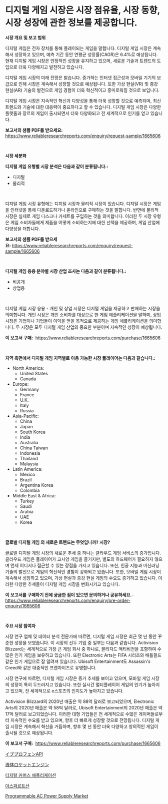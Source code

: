 <p><h1>디지털 게임 시장은 시장 점유율, 시장 동향, 시장 성장에 관한 정보를 제공합니다.</h1></p><p><strong>시장 개요 및 보고 범위</strong></p>
<p><p>디지털 게임은 전자 장치를 통해 플레이되는 게임을 말합니다. 디지털 게임 시장은 계속해서 성장하고 있으며, 예측 기간 동안 연평균 성장률(CAGR)은 6.4%로 예상됩니다. 현재 디지털 게임 시장은 안정적인 성장을 유지하고 있으며, 새로운 기술과 트렌드의 도입으로 더욱 다양해지고 발전하고 있습니다.</p><p>디지털 게임 시장의 미래 전망은 밝습니다. 증가하는 인터넷 접근성과 모바일 기기의 보급으로 인해 시장은 계속해서 성장할 것으로 예상됩니다. 또한 가상 현실(VR) 및 증강 현실(AR) 기술의 발전으로 게임 경험이 더욱 혁신적이고 흥미로워질 것으로 보입니다.</p><p>디지털 게임 시장은 지속적인 혁신과 다양성을 통해 더욱 성장할 것으로 예측되며, 최신 트렌드와 기술에 대한 대응력이 중요하다고 할 수 있습니다. 디지털 게임 시장은 다양한 플랫폼과 장르의 게임이 출시되면서 더욱 다양화되고 전 세계적으로 인기를 얻고 있습니다.</p></p>
<p><strong>보고서의 샘플 PDF를 받으세요:</strong> <a href="https://www.reliableresearchreports.com/enquiry/request-sample/1665606">https://www.reliableresearchreports.com/enquiry/request-sample/1665606</a></p>
<p>&nbsp;</p>
<p><strong>시장 세분화</strong></p>
<p><strong>디지털 게임 유형별 시장 분석은 다음과 같이 분류됩니다.:</strong></p>
<p><ul><li>디지털</li><li>물리적</li></ul></p>
<p>&nbsp;</p>
<p><p>디지털 게임 시장 유형에는 디지털 시장과 물리적 시장이 있습니다. 디지털 시장은 게임을 인터넷을 통해 다운로드하거나 온라인으로 구매하는 것을 말합니다. 반면에 물리적 시장은 실제로 게임 디스크나 카세트를 구입하는 것을 의미합니다. 이러한 두 시장 유형은 게임 소비자들에게 제품을 어떻게 소비하는지에 대한 선택을 제공하며, 게임 산업에 다양성을 더합니다.</p></p>
<p><strong>보고서의 샘플 PDF를 받으세요:</strong>&nbsp;<a href="https://www.reliableresearchreports.com/enquiry/request-sample/1665606">https://www.reliableresearchreports.com/enquiry/request-sample/1665606</a></p>
<p>&nbsp;</p>
<p><strong> 디지털 게임 응용 분야별 시장 산업 조사는 다음과 같이 분류됩니다.:</strong></p>
<p><ul><li>비공개</li><li>상업용</li></ul></p>
<p>&nbsp;</p>
<p><p>디지털 게임 시장 응용 - 개인 및 상업 시장은 디지털 게임을 제공하고 판매하는 시장을 의미합니다. 개인 시장은 개인 소비자를 대상으로 한 게임 애플리케이션을 말하며, 상업 시장은 기업이나 기업들이 이익을 얻을 목적으로 제공하는 게임 애플리케이션을 의미합니다. 두 시장은 모두 디지털 게임 산업의 중요한 부분이며 지속적인 성장이 예상됩니다.</p></p>
<p><strong>이 보고서 구매:</strong>&nbsp; <a href="https://www.reliableresearchreports.com/purchase/1665606">https://www.reliableresearchreports.com/purchase/1665606</a></p>
<p>&nbsp;</p>
<p><strong>지역 측면에서 디지털 게임 지역별로 이용 가능한 시장 플레이어는 다음과 같습니다.:</strong></p>
<p><ul>
    <li>
        North America:
        <ul>
            <li>United States</li>
            <li>Canada</li>
        </ul>
    </li>
    <li>
        Europe:
        <ul>
            <li>Germany</li>
            <li>France</li>
            <li>U.K.</li>
            <li>Italy</li>
            <li>Russia</li>
        </ul>
    </li>
    <li>
        Asia-Pacific:
        <ul>
            <li>China</li>
            <li>Japan</li>
            <li>South Korea</li>
            <li>India</li>
            <li>Australia</li>
            <li>China Taiwan</li>
            <li>Indonesia</li>
            <li>Thailand</li>
            <li>Malaysia</li>
        </ul>
    </li>
    <li>
        Latin America:
        <ul>
            <li>Mexico</li>
            <li>Brazil</li>
            <li>Argentina Korea</li>
            <li>Colombia</li>
        </ul>
    </li>
    <li>
        Middle East & Africa:
        <ul>
            <li>Turkey</li>
            <li>Saudi</li>
            <li>Arabia</li>
            <li>UAE</li>
            <li>Korea</li>
        </ul>
    </li>
    </ul></p>
<p>&nbsp;</p>
<p><strong>글로벌 디지털 게임 의 새로운 트렌드는 무엇입니까? 시장?</strong></p>
<p><p>글로벌 디지털 게임 시장의 새로운 추세 중 하나는 클라우드 게임 서비스의 증가입니다. 클라우드 게임은 플레이어가 고사양 게임을 즐기지만, 별도의 하드웨어가 필요하지 않으며 언제 어디서나 접근할 수 있는 장점을 가지고 있습니다. 또한, 인공 지능과 머신러닝 기술의 발전으로 게임의 혁신적인 경험이 강화되고 있습니다. 또한, 모바일 게임 시장이 계속해서 성장하고 있으며, 가상 현실과 증강 현실 게임의 수요도 증가하고 있습니다. 이러한 다양한 추세들이 디지털 게임 시장을 변화시키고 있습니다.</p></p>
<p><strong>이 보고서를 구매하기 전에 궁금한 점이 있으면 문의하거나 공유하세요.</strong>- <a href="https://www.reliableresearchreports.com/enquiry/pre-order-enquiry/1665606">https://www.reliableresearchreports.com/enquiry/pre-order-enquiry/1665606</a></p>
<p>&nbsp;</p>
<p><strong>주요 시장 참여자</strong></p>
<p><p>시장 연구 업체 및 데이터 분석 전문가에 따르면, 디지털 게임 시장은 최근 몇 년 동안 꾸준한 성장을 보였습니다. 이 시장의 선두 기업 중 일부는 다음과 같습니다. Activision Blizzard는 세계적으로 가장 큰 게임 회사 중 하나로, 블리자드 액티비전을 포함하여 수많은 인기 게임을 보유하고 있습니다. 또한 Electronic Arts는 FIFA 시리즈와 배틀필드 같은 인기 게임으로 잘 알려져 있습니다. Ubisoft Entertainment도 Assassin's Creed와 같은 대중적인 프랜차이즈로 유명합니다.</p><p>시장 연구에 따르면, 디지털 게임 시장은 증가 추세를 보이고 있으며, 모바일 게임 시장의 성장이 특히 두드러지고 있습니다. 또한 실시간 멀티플레이어 게임의 인기가 높아지고 있으며, 전 세계적으로 e스포츠의 인지도가 높아지고 있습니다.</p><p>Activision Blizzard의 2020년 매출은 약 88억 달러로 보고되었으며, Electronic Arts의 2020년 매출은 약 58억 달러로, Ubisoft Entertainment의 2020년 매출은 약 17억 달러로 보고되었습니다. 이러한 대형 기업들은 전 세계적으로 수많은 게이머들로부터 지속적인 수요를 받고 있으며, 향후 더 빠르게 성장할 것으로 전망됩니다. 디지털 게임 시장은 계속해서 혁신을 거듭하며, 향후 몇 년 동안 더욱 다양하고 창의적인 게임이 출시될 것으로 예상됩니다.</p></p>
<p><strong>이 보고서 구매:</strong>&nbsp;&nbsp;<a href="https://www.reliableresearchreports.com/purchase/1665606">https://www.reliableresearchreports.com/purchase/1665606</a></p>
<p><p><a href="https://medium.com/@briaabshire64/%E3%82%A4%E3%83%96%E3%83%97%E3%83%AD%E3%83%95%E3%82%A7%E3%83%B3api%E5%B8%82%E5%A0%B4-2031%E5%B9%B4%E3%81%BE%E3%81%A7%E3%81%AE%E3%83%88%E3%83%AC%E3%83%B3%E3%83%89-%E4%BA%88%E6%B8%AC-%E7%AB%B6%E4%BA%89%E5%88%86%E6%9E%90-be322ff78e74">イブプロフェンAPI</a></p><p><a href="https://github.com/cnnriuez22368/Market-Research-Report-List-1/blob/main/441954116044.md">液体ロケットエンジン</a></p><p><a href="https://github.com/Skyleitney456456/Market-Research-Report-List-1/blob/main/765135414831.md">디지털 커머스 애플리케이션</a></p><p><a href="https://medium.com/@simeonbode1/%EC%95%84%EC%8A%A4%ED%8C%8C%EB%A5%B4%ED%8B%B1-%EC%82%B0-%EC%8B%9C%EC%9E%A5-%EB%A9%94%ED%8A%B8%EB%A6%AD-%ED%95%B4%EB%8F%85-%EC%8B%9C%EC%9E%A5-%EC%A0%90%EC%9C%A0%EC%9C%A8-%ED%8A%B8%EB%A0%8C%EB%93%9C-%EB%B0%8F-%EC%84%B1%EC%9E%A5-%ED%8C%A8%ED%84%B4-ffeffcb7917b">아스파르트산</a></p><p><a href="https://github.com/Krish2023na/Market-Research-Report-List-3/blob/main/programmable-ac-power-supply-market.md">Programmable AC Power Supply Market</a></p></p>
